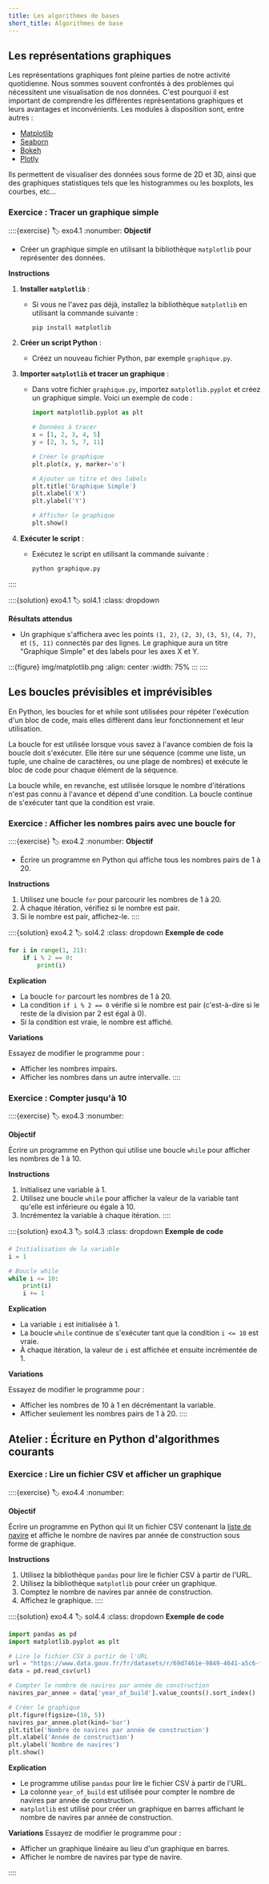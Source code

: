 ```yaml
---
title: Les algorithmes de bases
short_title: Algorithmes de base
---
```


## Les représentations graphiques
Les représentations graphiques font pleine parties de notre activité quotidienne. Nous sommes souvent confrontés à des problèmes qui nécessitent une visualisation de nos données. C'est pourquoi il est important de comprendre les différentes représentations graphiques et leurs avantages et inconvénients.
Les modules à disposition sont, entre autres :
- [Matplotlib](https://matplotlib.org/)
- [Seaborn](https://seaborn.pydata.org/index.html)
- [Bokeh](https://docs.bokeh.org/en/latest/)
- [Plotly](https://plotly.com/python/)

Ils permettent de visualiser des données sous forme de 2D et 3D, ainsi que des graphiques statistiques tels que les histogrammes ou les boxplots, les courbes, etc...
### Exercice : Tracer un graphique simple
::::{exercise}
:label: exo4.1
:nonumber:
**Objectif**
- Créer un graphique simple en utilisant la bibliothèque `matplotlib` pour représenter des données.

**Instructions**
1. **Installer `matplotlib`** :
   - Si vous ne l'avez pas déjà, installez la bibliothèque `matplotlib` en utilisant la commande suivante :
     ```bash
     pip install matplotlib
     ```

2. **Créer un script Python** :
   - Créez un nouveau fichier Python, par exemple `graphique.py`.

3. **Importer `matplotlib` et tracer un graphique** :
   - Dans votre fichier `graphique.py`, importez `matplotlib.pyplot` et créez un graphique simple. Voici un exemple de code :
     ```python
     import matplotlib.pyplot as plt

     # Données à tracer
     x = [1, 2, 3, 4, 5]
     y = [2, 3, 5, 7, 11]

     # Créer le graphique
     plt.plot(x, y, marker='o')

     # Ajouter un titre et des labels
     plt.title('Graphique Simple')
     plt.xlabel('X')
     plt.ylabel('Y')

     # Afficher le graphique
     plt.show()
     ```

4. **Exécuter le script** :
   - Exécutez le script en utilisant la commande suivante :
     ```bash
     python graphique.py
     ```
::::

::::{solution} exo4.1
:label: sol4.1
:class: dropdown

**Résultats attendus**
- Un graphique s'affichera avec les points `(1, 2)`, `(2, 3)`, `(3, 5)`, `(4, 7)`, et `(5, 11)` connectés par des lignes. Le graphique aura un titre "Graphique Simple" et des labels pour les axes X et Y.

:::{figure} img/matplotlib.png
:align: center
:width: 75%
:::
::::
## Les boucles prévisibles et imprévisibles
En Python, les boucles for et while sont utilisées pour répéter l'exécution d'un bloc de code, mais elles diffèrent dans leur fonctionnement et leur utilisation.

La boucle for est utilisée lorsque vous savez à l'avance combien de fois la boucle doit s'exécuter. Elle itère sur une séquence (comme une liste, un tuple, une chaîne de caractères, ou une plage de nombres) et exécute le bloc de code pour chaque élément de la séquence.

La boucle while, en revanche, est utilisée lorsque le nombre d'itérations n'est pas connu à l'avance et dépend d'une condition. La boucle continue de s'exécuter tant que la condition est vraie.

### Exercice : Afficher les nombres pairs avec une boucle for
::::{exercise}
:label: exo4.2
:nonumber:
**Objectif**
- Écrire un programme en Python qui affiche tous les nombres pairs de 1 à 20.

**Instructions**
1. Utilisez une boucle `for` pour parcourir les nombres de 1 à 20.
2. À chaque itération, vérifiez si le nombre est pair.
3. Si le nombre est pair, affichez-le.
::::

::::{solution} exo4.2
:label: sol4.2
:class: dropdown
**Exemple de code**

```python
for i in range(1, 21):
    if i % 2 == 0:
        print(i)
```

**Explication**
- La boucle `for` parcourt les nombres de 1 à 20.
- La condition `if i % 2 == 0` vérifie si le nombre est pair (c'est-à-dire si le reste de la division par 2 est égal à 0).
- Si la condition est vraie, le nombre est affiché.

**Variations**

Essayez de modifier le programme pour :
- Afficher les nombres impairs.
- Afficher les nombres dans un autre intervalle.
::::

### Exercice : Compter jusqu'à 10
::::{exercise}
:label: exo4.3
:nonumber:

**Objectif**

Écrire un programme en Python qui utilise une boucle `while` pour afficher les nombres de 1 à 10.

**Instructions**
1. Initialisez une variable à 1.
2. Utilisez une boucle `while` pour afficher la valeur de la variable tant qu'elle est inférieure ou égale à 10.
3. Incrémentez la variable à chaque itération.
::::

::::{solution} exo4.3
:label: sol4.3
:class: dropdown
**Exemple de code**

```python
# Initialisation de la variable
i = 1

# Boucle while
while i <= 10:
    print(i)
    i += 1
```

**Explication**
- La variable `i` est initialisée à 1.
- La boucle `while` continue de s'exécuter tant que la condition `i <= 10` est vraie.
- À chaque itération, la valeur de `i` est affichée et ensuite incrémentée de 1.

**Variations**

Essayez de modifier le programme pour :
- Afficher les nombres de 10 à 1 en décrémentant la variable.
- Afficher seulement les nombres pairs de 1 à 20.
::::

## Atelier : Écriture en Python d'algorithmes courants

### Exercice : Lire un fichier CSV et afficher un graphique
::::{exercise}
:label: exo4.4
:nonumber:

**Objectif**

Écrire un programme en Python qui lit un fichier CSV contenant la [liste de navire](https://www.data.gouv.fr/fr/datasets/r/69d7461e-9849-4641-a5c6-fa90cee2f56b) et affiche le nombre de navires par année de construction sous forme de graphique.

**Instructions**
1. Utilisez la bibliothèque `pandas` pour lire le fichier CSV à partir de l'URL.
2. Utilisez la bibliothèque `matplotlib` pour créer un graphique.
3. Comptez le nombre de navires par année de construction.
4. Affichez le graphique.
::::

::::{solution} exo4.4
:label: sol4.4
:class: dropdown
**Exemple de code**

```python
import pandas as pd
import matplotlib.pyplot as plt

# Lire le fichier CSV à partir de l'URL
url = "https://www.data.gouv.fr/fr/datasets/r/69d7461e-9849-4641-a5c6-fa90cee2f56b"
data = pd.read_csv(url)

# Compter le nombre de navires par année de construction
navires_par_annee = data['year_of_build'].value_counts().sort_index()

# Créer le graphique
plt.figure(figsize=(10, 5))
navires_par_annee.plot(kind='bar')
plt.title('Nombre de navires par année de construction')
plt.xlabel('Année de construction')
plt.ylabel('Nombre de navires')
plt.show()
```

**Explication**
- Le programme utilise `pandas` pour lire le fichier CSV à partir de l'URL.
- La colonne `year_of_build` est utilisée pour compter le nombre de navires par année de construction.
- `matplotlib` est utilisé pour créer un graphique en barres affichant le nombre de navires par année de construction.

**Variations**
Essayez de modifier le programme pour :
- Afficher un graphique linéaire au lieu d'un graphique en barres.
- Afficher le nombre de navires par type de navire.

::::
